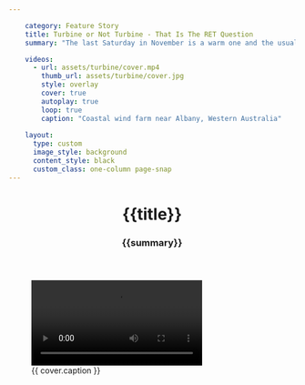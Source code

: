```yaml
---

    category: Feature Story
    title: Turbine or Not Turbine - That Is The RET Question
    summary: "The last Saturday in November is a warm one and the usually work-boots-only construction compound of Boco Rock Wind Farm is filled with visitors young and old. The ever-impressive women of the CWA are busy in a corner of the airy lunch room assembling mixed plates of a sandwich, half a jam-and-cream scone and a slice—a delicious bargain at $4. Nearby, Bella Cay is blowing out the candles on her 9th birthday cake, and homeschooling mother Nancy Groves is busy gathering information for a study unit devoted to renewable energy."

    videos:
      - url: assets/turbine/cover.mp4
        thumb_url: assets/turbine/cover.jpg
        style: overlay
        cover: true
        autoplay: true
        loop: true
        caption: "Coastal wind farm near Albany, Western Australia"
        
    layout:
      type: custom
      image_style: background
      content_style: black
      custom_class: one-column page-snap
---
```


<figure class='cover-area video' style="background-image: url({{ cover.thumb_url }})">
  <header>
    <h1 class='title'>{{title}}</h1>
    <h3 class='subtitle'>{{summary}}</h3>
  </header>
  <video src="{{ cover.url }}" type="video/mp4" style="background: {{ cover.thumb_url }} no-repeat; background-size: cover" data-autoplay=true loop></video>
  <figcaption>{{ cover.caption }}</figcaption>
  <a href='geo:-31.648238,139.013542?label=Albany Wind farm' class='show-map'></a>
  <a href='#page-content' class='page-scroll'><i class='icon-ios7-arrow-down'></i></a>
</figure>
